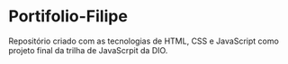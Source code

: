 # Portifolio-Filipe
Repositório criado com as tecnologias de HTML, CSS e JavaScript como projeto final da trilha de JavaScrpit da DIO.
